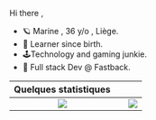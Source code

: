 Hi there , 
- :ringed_planet: Marine , 36 y/o , Liège. 
- :jigsaw: Learner since birth.
- :joystick:Technology and gaming junkie.
- 🌱 Full stack Dev @ Fastback. 

  


|                                                       Quelques statistiques                                                       |     |                                                                                                                     |
| :-------------------------------------------------------------------------------------------------------------------------------: | :-: | :-----------------------------------------------------------------------------------------------------------------: |
| ![](https://github-readme-stats.vercel.app/api/top-langs/?username=MarineFsn&theme=radical&hide_langs_below=8&count_private=true) |     | ![](https://github-readme-stats.vercel.app/api?username=MarineFsn&show_icons=true&theme=radical&count_private=true) |

